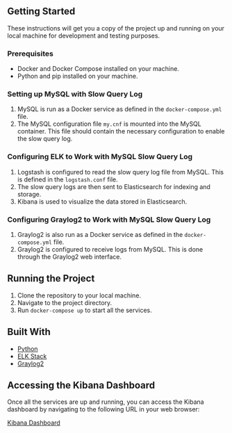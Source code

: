 
## Getting Started

These instructions will get you a copy of the project up and running on your local machine for development and testing purposes.

### Prerequisites

- Docker and Docker Compose installed on your machine.
- Python and pip installed on your machine.

### Setting up MySQL with Slow Query Log

1. MySQL is run as a Docker service as defined in the `docker-compose.yml` file.
2. The MySQL configuration file `my.cnf` is mounted into the MySQL container. This file should contain the necessary configuration to enable the slow query log.

### Configuring ELK to Work with MySQL Slow Query Log

1. Logstash is configured to read the slow query log file from MySQL. This is defined in the `logstash.conf` file.
2. The slow query logs are then sent to Elasticsearch for indexing and storage.
3. Kibana is used to visualize the data stored in Elasticsearch.

### Configuring Graylog2 to Work with MySQL Slow Query Log

1. Graylog2 is also run as a Docker service as defined in the `docker-compose.yml` file.
2. Graylog2 is configured to receive logs from MySQL. This is done through the Graylog2 web interface.

## Running the Project

1. Clone the repository to your local machine.
2. Navigate to the project directory.
3. Run `docker-compose up` to start all the services.

## Built With

- [Python](https://www.python.org/)
- [ELK Stack](https://www.elastic.co/what-is/elk-stack)
- [Graylog2](https://www.graylog.org/)


## Accessing the Kibana Dashboard

Once all the services are up and running, you can access the Kibana dashboard by navigating to the following URL in your web browser:

[Kibana Dashboard](http://localhost:5601)